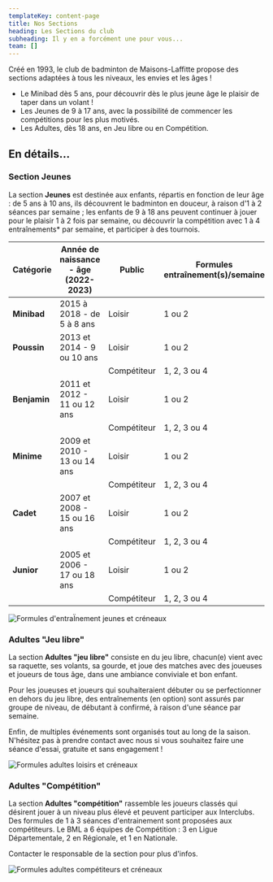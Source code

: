 ```yaml
---
templateKey: content-page
title: Nos Sections
heading: Les Sections du club
subheading: Il y en a forcément une pour vous...
team: []
---
```

Créé en 1993, le club de badminton de Maisons-Laffitte propose des sections adaptées à tous les niveaux, les envies et les âges !

* Le Minibad dès 5 ans, pour découvrir dès le plus jeune âge le plaisir de taper dans un volant !
* Les Jeunes de 9 à 17 ans, avec la possibilité de commencer les compétitions pour les plus motivés.
* Les Adultes, dès 18 ans, en Jeu libre ou en Compétition.

## En détails...

### Section Jeunes

La section **Jeunes** est destinée aux enfants, répartis en fonction de leur âge : de 5 ans à 10 ans, ils découvrent le badminton en douceur, à raison d'1 à 2 séances par semaine ; les enfants de 9 à 18 ans peuvent continuer à jouer pour le plaisir 1 à 2 fois par semaine, ou découvrir la compétition avec 1 à 4 entraînements* par semaine, et participer à des tournois.

| Catégorie    | Année de naissance - âge (2022-2023) | Public      | Formules entraînement(s)/semaine |
| ------------ | ------------------------------------ | ----------- | -------------------------------- |
| **Minibad**  | 2015 à 2018 - de 5 à 8 ans           | Loisir      | 1 ou 2                           |
| **Poussin**  | 2013 et 2014 - 9 ou 10 ans           | Loisir      | 1 ou 2                           |
|              |                                      | Compétiteur | 1, 2, 3 ou 4                     |
| **Benjamin** | 2011 et 2012  - 11 ou 12 ans         | Loisir      | 1 ou 2                           |
|              |                                      | Compétiteur | 1, 2, 3 ou 4                     |
| **Minime**   | 2009 et 2010 - 13 ou 14 ans          | Loisir      | 1 ou 2                           |
|              |                                      | Compétiteur | 1, 2, 3 ou 4                     |
| **Cadet**    | 2007 et 2008 - 15 ou 16 ans          | Loisir      | 1 ou 2                           |
|              |                                      | Compétiteur | 1, 2, 3 ou 4                     |
| **Junior**   | 2005 et 2006 - 17 ou 18 ans          | Loisir      | 1 ou 2                           |
|              |                                      | Compétiteur | 1, 2, 3 ou 4                     |

![Formules d'entraÏnement jeunes et créneaux](/assets/section-jeunes-formules.png "Formules d'entraÏnement jeunes et créneaux")

### Adultes "Jeu libre"

La section **Adultes "jeu libre"** consiste en du jeu libre, chacun(e) vient avec sa raquette, ses volants, sa gourde, et joue des matches avec des joueuses et joueurs de tous âge, dans une ambiance conviviale et bon enfant.

Pour les joueuses et joueurs qui souhaiteraient débuter ou se perfectionner en dehors du jeu libre, des entraînements (en option) sont assurés par groupe de niveau, de débutant à confirmé, à raison d'une séance par semaine.

Enfin, de multiples événements sont organisés tout au long de la saison. N'hésitez pas à prendre contact avec nous si vous souhaitez faire une séance d'essai, gratuite et sans engagement !

![Formules adultes loisirs et créneaux](/assets/section-loisirs-formules.png "Formules adultes loisirs et créneaux")

### Adultes "Compétition"

La section **Adultes "compétition"** rassemble les joueurs classés qui désirent jouer à un niveau plus élevé et peuvent participer aux Interclubs. Des formules de 1 à 3 séances d'entrainement sont proposées aux compétiteurs. Le BML a 6 équipes de Compétition : 3 en Ligue Départementale, 2 en Régionale, et 1 en Nationale.

Contacter le responsable de la section pour plus d'infos.

![Formules adultes compétiteurs et créneaux](/assets/section-compet-formules.png "Formules adultes compétiteurs et créneaux")